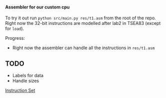 #### Assembler for our custom cpu
To try it out run `python src/main.py res/t1.asm` from the root of the repo.
Right now the 32-bit instructions are modelled after lab2 in TSEA83 (except for `load`).

Progress:
* Right now the assembler can handle all the instructions in `res/t1.asm`


## TODO 
* Labels for data 
* Handle sizes 


[Instruction Set](https://docs.google.com/document/d/1ifDim_7zJk_YUjTFmD8vfV7TSoW3sWbZ33SN53SA7Xw/edit#heading=h.esqd8f5jqki5)